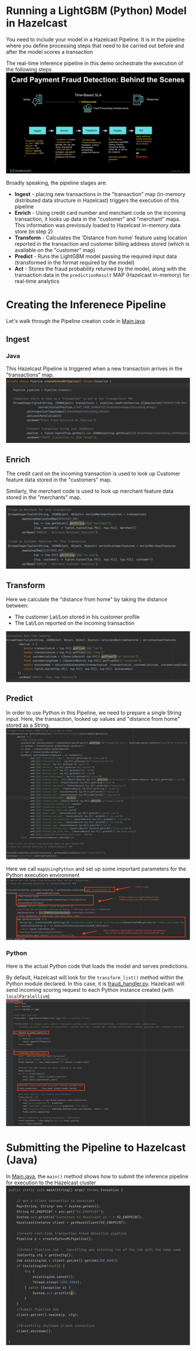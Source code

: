 # Running a LightGBM (Python) Model in Hazelcast

You need to include your model in a Hazelcast Pipeline. It is in the pipeline where you define processing steps that need to be carried out before and after the model scores a transaction

The real-time inference pipeline in this demo orchestrate the execution of the following steps
![Realtime fraud detection pipeline: behind the scenes](./images/pipeline.png)


Broadly speaking, the pipeline stages are:
* **Ingest** - placing new transactions in the "transaction" map (in-memory distributed data structure in Hazelcast) triggers the execution of this pipeline
* **Enrich** - Using credit card number and merchant code on the incoming transaction, it looks up data in the "customer" and "merchant" maps. This information was previosuly loaded to Hazelcast in-memory data store (in step 2)
* **Transform** - Calculates the 'Distance from home' feature using location reported in the transaction and customer billing address stored (which is available on the "customer" map)
* **Predict** - Runs the LightGBM model passing the required input data (transformed in the format required by the model)
* **Act** - Stores the fraud probability returned by the model, along with the transaction data in the `predictionResult` MAP (Hazelcast in-memory) for real-time analytics

# Creating the Inferenece Pipeline
Let's walk through the Pipeline creation code in [Main.java](./deploy-jobs/src/main/java/org/example/Main.java)

## Ingest

### Java
This Hazelcast Pipeline is triggered when a new transaction arrives in the "transactions" map.
![Ingest](./images/create-pipeline.png)

## Enrich 
The credit card on the incoming transaction is used to look up Customer feature data stored in the "customers" map.

Similarly, the merchant code is used to look up merchant feature data stored in the "merchants" map.

![Enrich](./images/feature-look-up.png)

## Transform
Here we calculate the "distance from home" by taking the distance between:
* The customer Lat/Lon stored in his customer profile
* The Lat/Lon reported on the incoming transaction

![Transform](./images/real-time-feature.png)

## Predict

In order to use Python in this Pipeline, we need to prepare a single String input. Here, the transaction, looked up values and "distance from home" stored as a String.
![Predict](./images/python-input-string.png)

Here we call `mapUsingPython` and set up some important parameters for the Python execution environment
![Predict](./images/python-execution.png)

### Python

Here is the actual Python code that loads the model and serves predictions.  

By default, Hazelcast will look for the `transform_list()` method within the Python module declared. In this case, it is [fraud_handler.py](./deploy-jobs/src/main/resources/org/example/fraud_handler.py). Hazelcast will send incoming scoring request to each Python instance created (with `localParalellism`)
![Predict](./images/python-ml-code.png)


# Submitting the Pipeline to Hazelcast (Java)

In [Main.java](./deploy-jobs/src/main/java/org/example/Main.java), the `main()` method shows how to submit the inference pipeline for execution to the Hazelcast cluster
![Submit pipeline](./images/submit-pipeline.png)

